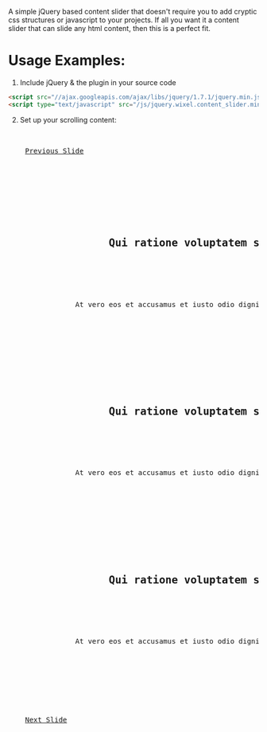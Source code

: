 A simple jQuery based content slider that doesn't require you to add cryptic css structures or javascript to your projects. If all you want it a content slider that can slide any html content, then this is a perfect fit. 

#  Usage Examples:

1) Include jQuery & the plugin in your source code

```html
<script src="//ajax.googleapis.com/ajax/libs/jquery/1.7.1/jquery.min.js" type="text/javascript"></script>
<script type="text/javascript" src="/js/jquery.wixel.content_slider.min.js"></script>
```

2) Set up your scrolling content:

<pre>
	
<section id="home-slider">
	<a href="#" class="previous-slide" title="Previous Slide">Previous Slide</a>

	<div class="slide-container">
		<!-- Slides -->
		<div class="slide-item">
			<h1>
				Qui ratione voluptatem sequi nesciunt. Neque porro quisquam 1
			</h1>
			<p>
				At vero eos et accusamus et iusto odio dignissimos ducimus qui blanditiis praesentium voluptatum deleniti atque corrupti quos dolores et quas molestias excepturi sint occaecati cupiditate non provident, similique sunt in culpa qui officia deserunt mollitia animi, id est laborum et dolorum fuga. Et harum quidem
			</p>
		</div>

		<div class="slide-item">
			<h1>
				Qui ratione voluptatem sequi nesciunt. Neque porro quisquam 2
			</h1>
			<p>
				At vero eos et accusamus et iusto odio dignissimos ducimus qui blanditiis praesentium voluptatum deleniti atque corrupti quos dolores et quas molestias excepturi sint occaecati cupiditate non provident, similique sunt in culpa qui officia deserunt mollitia animi, id est laborum et dolorum fuga. Et harum quidem
			</p>
		</div>			

		<div class="slide-item">
			<h1>
				Qui ratione voluptatem sequi nesciunt. Neque porro quisquam 3
			</h1>
			<p>
				At vero eos et accusamus et iusto odio dignissimos ducimus qui blanditiis praesentium voluptatum deleniti atque corrupti quos dolores et quas molestias excepturi sint occaecati cupiditate non provident, similique sunt in culpa qui officia deserunt mollitia animi, id est laborum et dolorum fuga. Et harum quidem
			</p>
		</div>			
		<!-- Slides -->	
	</div>		

	<a href="#" class="next-slide" title="Next Slide">Next Slide</a>			
</section>

</pre>
